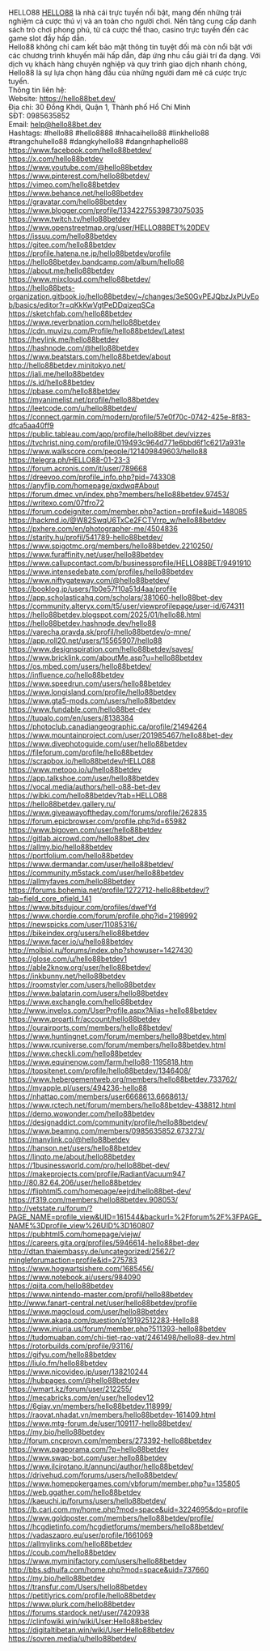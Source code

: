 HELLO88
<a href="https://hello88bet.dev/">HELLO88</a> là nhà cái trực tuyến nổi bật, mang đến những trải nghiệm cá cược thú vị và an toàn cho người chơi. Nền tảng cung cấp danh sách trò chơi phong phú, từ cá cược thể thao, casino trực tuyến đến các game slot đầy hấp dẫn.<br/>
Hello88 không chỉ cam kết bảo mật thông tin tuyệt đối mà còn nổi bật với các chương trình khuyến mãi hấp dẫn, đáp ứng nhu cầu giải trí đa dạng. Với dịch vụ khách hàng chuyên nghiệp và quy trình giao dịch nhanh chóng, Hello88 là sự lựa chọn hàng đầu của những người đam mê cá cược trực tuyến.<br/>
Thông tin liên hệ:<br/>
Website: <a href="https://hello88bet.dev/">https://hello88bet.dev/</a><br/>
Địa chỉ: 30 Đồng Khởi, Quận 1, Thành phố Hồ Chí Minh<br/>
SĐT: 0985635852<br/>
Email: help@hello88bet.dev<br/>
Hashtags: #hello88 #hello8888 #nhacaihello88 #linkhello88 #trangchuhello88 #dangkyhello88 #dangnhaphello88<br/>
<a href="https://www.facebook.com/hello88betdev/">https://www.facebook.com/hello88betdev/</a><br/>
<a href="https://x.com/hello88betdev">https://x.com/hello88betdev</a><br/>
<a href="https://www.youtube.com/@hello88betdev">https://www.youtube.com/@hello88betdev</a><br/>
<a href="https://www.pinterest.com/hello88betdev/">https://www.pinterest.com/hello88betdev/</a><br/>
<a href="https://vimeo.com/hello88betdev">https://vimeo.com/hello88betdev</a><br/>
<a href="https://www.behance.net/hello88betdev">https://www.behance.net/hello88betdev</a><br/>
<a href="https://gravatar.com/hello88betdev">https://gravatar.com/hello88betdev</a><br/>
<a href="https://www.blogger.com/profile/13342275539873075035">https://www.blogger.com/profile/13342275539873075035</a><br/>
<a href="https://www.twitch.tv/hello88betdev">https://www.twitch.tv/hello88betdev</a><br/>
<a href="https://www.openstreetmap.org/user/HELLO88BET%20DEV">https://www.openstreetmap.org/user/HELLO88BET%20DEV</a><br/>
<a href="https://issuu.com/hello88betdev">https://issuu.com/hello88betdev</a><br/>
<a href="https://gitee.com/hello88betdev">https://gitee.com/hello88betdev</a><br/>
<a href="https://profile.hatena.ne.jp/hello88betdev/profile">https://profile.hatena.ne.jp/hello88betdev/profile</a><br/>
<a href="https://hello88betdev.bandcamp.com/album/hello88">https://hello88betdev.bandcamp.com/album/hello88</a><br/>
<a href="https://about.me/hello88betdev">https://about.me/hello88betdev</a><br/>
<a href="https://www.mixcloud.com/hello88betdev/">https://www.mixcloud.com/hello88betdev/</a><br/>
<a href="https://hello88bets-organization.gitbook.io/hello88betdev/~/changes/3eS0GvPEJQbzJxPUvEob/basics/editor?r=qKkKwVgtPeDDqizeqSCa">https://hello88bets-organization.gitbook.io/hello88betdev/~/changes/3eS0GvPEJQbzJxPUvEob/basics/editor?r=qKkKwVgtPeDDqizeqSCa</a><br/>
<a href="https://sketchfab.com/hello88betdev">https://sketchfab.com/hello88betdev</a><br/>
<a href="https://www.reverbnation.com/hello88betdev">https://www.reverbnation.com/hello88betdev</a><br/>
<a href="https://cdn.muvizu.com/Profile/hello88betdev/Latest">https://cdn.muvizu.com/Profile/hello88betdev/Latest</a><br/>
<a href="https://heylink.me/hello88betdev">https://heylink.me/hello88betdev</a><br/>
<a href="https://hashnode.com/@hello88betdev">https://hashnode.com/@hello88betdev</a><br/>
<a href="https://www.beatstars.com/hello88betdev/about">https://www.beatstars.com/hello88betdev/about</a><br/>
<a href="http://hello88betdev.minitokyo.net/">http://hello88betdev.minitokyo.net/</a><br/>
<a href="https://jali.me/hello88betdev">https://jali.me/hello88betdev</a><br/>
<a href="https://s.id/hello88betdev">https://s.id/hello88betdev</a><br/>
<a href="https://pbase.com/hello88betdev">https://pbase.com/hello88betdev</a><br/>
<a href="https://myanimelist.net/profile/hello88betdev">https://myanimelist.net/profile/hello88betdev</a><br/>
<a href="https://leetcode.com/u/hello88betdev/">https://leetcode.com/u/hello88betdev/</a><br/>
<a href="https://connect.garmin.com/modern/profile/57e0f70c-0742-425e-8f83-dfca5aa40ff9">https://connect.garmin.com/modern/profile/57e0f70c-0742-425e-8f83-dfca5aa40ff9</a><br/>
<a href="https://public.tableau.com/app/profile/hello88bet.dev/vizzes">https://public.tableau.com/app/profile/hello88bet.dev/vizzes</a><br/>
<a href="https://tvchrist.ning.com/profile/019493c964d771e6bbd6f1c6217a931e">https://tvchrist.ning.com/profile/019493c964d771e6bbd6f1c6217a931e</a><br/>
<a href="https://www.walkscore.com/people/121409849603/hello88">https://www.walkscore.com/people/121409849603/hello88</a><br/>
<a href="https://telegra.ph/HELLO88-01-23-3">https://telegra.ph/HELLO88-01-23-3</a><br/>
<a href="https://forum.acronis.com/it/user/789668">https://forum.acronis.com/it/user/789668</a><br/>
<a href="https://dreevoo.com/profile_info.php?pid=743308">https://dreevoo.com/profile_info.php?pid=743308</a><br/>
<a href="https://anyflip.com/homepage/qxdwq#About">https://anyflip.com/homepage/qxdwq#About</a><br/>
<a href="https://forum.dmec.vn/index.php?members/hello88betdev.97453/">https://forum.dmec.vn/index.php?members/hello88betdev.97453/</a><br/>
<a href="https://writexo.com/07tfro72">https://writexo.com/07tfro72</a><br/>
<a href="https://forum.codeigniter.com/member.php?action=profile&uid=148085">https://forum.codeigniter.com/member.php?action=profile&uid=148085</a><br/>
<a href="https://hackmd.io/@W82SwqU6TxCe2FCTVrrp_w/hello88betdev">https://hackmd.io/@W82SwqU6TxCe2FCTVrrp_w/hello88betdev</a><br/>
<a href="https://pxhere.com/en/photographer-me/4504836">https://pxhere.com/en/photographer-me/4504836</a><br/>
<a href="https://starity.hu/profil/541789-hello88betdev/">https://starity.hu/profil/541789-hello88betdev/</a><br/>
<a href="https://www.spigotmc.org/members/hello88betdev.2210250/">https://www.spigotmc.org/members/hello88betdev.2210250/</a><br/>
<a href="https://www.furaffinity.net/user/hello88betdev">https://www.furaffinity.net/user/hello88betdev</a><br/>
<a href="https://www.callupcontact.com/b/businessprofile/HELLO88BET/9491910">https://www.callupcontact.com/b/businessprofile/HELLO88BET/9491910</a><br/>
<a href="https://www.intensedebate.com/profiles/hello88betdev">https://www.intensedebate.com/profiles/hello88betdev</a><br/>
<a href="https://www.niftygateway.com/@hello88betdev/">https://www.niftygateway.com/@hello88betdev/</a><br/>
<a href="https://booklog.jp/users/1b0e57f10a51d4aa/profile">https://booklog.jp/users/1b0e57f10a51d4aa/profile</a><br/>
<a href="https://app.scholasticahq.com/scholars/381060-hello88bet-dev">https://app.scholasticahq.com/scholars/381060-hello88bet-dev</a><br/>
<a href="https://community.alteryx.com/t5/user/viewprofilepage/user-id/674311">https://community.alteryx.com/t5/user/viewprofilepage/user-id/674311</a><br/>
<a href="https://hello88betdev.blogspot.com/2025/01/hello88.html">https://hello88betdev.blogspot.com/2025/01/hello88.html</a><br/>
<a href="https://hello88betdev.hashnode.dev/hello88">https://hello88betdev.hashnode.dev/hello88</a><br/>
<a href="https://varecha.pravda.sk/profil/hello88betdev/o-mne/">https://varecha.pravda.sk/profil/hello88betdev/o-mne/</a><br/>
<a href="https://app.roll20.net/users/15565907/hello88">https://app.roll20.net/users/15565907/hello88</a><br/>
<a href="https://www.designspiration.com/hello88betdev/saves/">https://www.designspiration.com/hello88betdev/saves/</a><br/>
<a href="https://www.bricklink.com/aboutMe.asp?u=hello88betdev">https://www.bricklink.com/aboutMe.asp?u=hello88betdev</a><br/>
<a href="https://os.mbed.com/users/hello88betdev/">https://os.mbed.com/users/hello88betdev/</a><br/>
<a href="https://influence.co/hello88betdev">https://influence.co/hello88betdev</a><br/>
<a href="https://www.speedrun.com/users/hello88betdev">https://www.speedrun.com/users/hello88betdev</a><br/>
<a href="https://www.longisland.com/profile/hello88betdev">https://www.longisland.com/profile/hello88betdev</a><br/>
<a href="https://www.gta5-mods.com/users/hello88betdev">https://www.gta5-mods.com/users/hello88betdev</a><br/>
<a href="https://www.fundable.com/hello88bet-dev">https://www.fundable.com/hello88bet-dev</a><br/>
<a href="https://tupalo.com/en/users/8138384">https://tupalo.com/en/users/8138384</a><br/>
<a href="https://photoclub.canadiangeographic.ca/profile/21494264">https://photoclub.canadiangeographic.ca/profile/21494264</a><br/>
<a href="https://www.mountainproject.com/user/201985467/hello88bet-dev">https://www.mountainproject.com/user/201985467/hello88bet-dev</a><br/>
<a href="https://www.divephotoguide.com/user/hello88betdev">https://www.divephotoguide.com/user/hello88betdev</a><br/>
<a href="https://fileforum.com/profile/hello88betdev">https://fileforum.com/profile/hello88betdev</a><br/>
<a href="https://scrapbox.io/hello88betdev/HELLO88">https://scrapbox.io/hello88betdev/HELLO88</a><br/>
<a href="https://www.metooo.io/u/hello88betdev">https://www.metooo.io/u/hello88betdev</a><br/>
<a href="https://app.talkshoe.com/user/hello88betdev">https://app.talkshoe.com/user/hello88betdev</a><br/>
<a href="https://vocal.media/authors/hell-o88-bet-dev">https://vocal.media/authors/hell-o88-bet-dev</a><br/>
<a href="https://wibki.com/hello88betdev?tab=HELLO88">https://wibki.com/hello88betdev?tab=HELLO88</a><br/>
<a href="https://hello88betdev.gallery.ru/">https://hello88betdev.gallery.ru/</a><br/>
<a href="https://www.giveawayoftheday.com/forums/profile/262835">https://www.giveawayoftheday.com/forums/profile/262835</a><br/>
<a href="https://forum.epicbrowser.com/profile.php?id=65982">https://forum.epicbrowser.com/profile.php?id=65982</a><br/>
<a href="https://www.bigoven.com/user/hello88betdev">https://www.bigoven.com/user/hello88betdev</a><br/>
<a href="https://gitlab.aicrowd.com/hello88bet_dev">https://gitlab.aicrowd.com/hello88bet_dev</a><br/>
<a href="https://allmy.bio/hello88betdev">https://allmy.bio/hello88betdev</a><br/>
<a href="https://portfolium.com/hello88betdev">https://portfolium.com/hello88betdev</a><br/>
<a href="https://www.dermandar.com/user/hello88betdev/">https://www.dermandar.com/user/hello88betdev/</a><br/>
<a href="https://community.m5stack.com/user/hello88betdev">https://community.m5stack.com/user/hello88betdev</a><br/>
<a href="https://allmyfaves.com/hello88betdev">https://allmyfaves.com/hello88betdev</a><br/>
<a href="https://forums.bohemia.net/profile/1272712-hello88betdev/?tab=field_core_pfield_141">https://forums.bohemia.net/profile/1272712-hello88betdev/?tab=field_core_pfield_141</a><br/>
<a href="https://www.bitsdujour.com/profiles/dwefYd">https://www.bitsdujour.com/profiles/dwefYd</a><br/>
<a href="https://www.chordie.com/forum/profile.php?id=2198992">https://www.chordie.com/forum/profile.php?id=2198992</a><br/>
<a href="https://newspicks.com/user/11085316/">https://newspicks.com/user/11085316/</a><br/>
<a href="https://bikeindex.org/users/hello88betdev">https://bikeindex.org/users/hello88betdev</a><br/>
<a href="https://www.facer.io/u/hello88betdev">https://www.facer.io/u/hello88betdev</a><br/>
<a href="http://molbiol.ru/forums/index.php?showuser=1427430">http://molbiol.ru/forums/index.php?showuser=1427430</a><br/>
<a href="https://glose.com/u/hello88betdev1">https://glose.com/u/hello88betdev1</a><br/>
<a href="https://able2know.org/user/hello88betdev/">https://able2know.org/user/hello88betdev/</a><br/>
<a href="https://inkbunny.net/hello88betdev">https://inkbunny.net/hello88betdev</a><br/>
<a href="https://roomstyler.com/users/hello88betdev">https://roomstyler.com/users/hello88betdev</a><br/>
<a href="https://www.balatarin.com/users/hello88betdev">https://www.balatarin.com/users/hello88betdev</a><br/>
<a href="https://www.exchangle.com/hello88betdev">https://www.exchangle.com/hello88betdev</a><br/>
<a href="http://www.invelos.com/UserProfile.aspx?Alias=hello88betdev">http://www.invelos.com/UserProfile.aspx?Alias=hello88betdev</a><br/>
<a href="https://www.proarti.fr/account/hello88betdev">https://www.proarti.fr/account/hello88betdev</a><br/>
<a href="https://ourairports.com/members/hello88betdev/">https://ourairports.com/members/hello88betdev/</a><br/>
<a href="https://www.huntingnet.com/forum/members/hello88betdev.html">https://www.huntingnet.com/forum/members/hello88betdev.html</a><br/>
<a href="https://www.rcuniverse.com/forum/members/hello88betdev.html">https://www.rcuniverse.com/forum/members/hello88betdev.html</a><br/>
<a href="https://www.checkli.com/hello88betdev">https://www.checkli.com/hello88betdev</a><br/>
<a href="https://www.equinenow.com/farm/hello88-1195818.htm">https://www.equinenow.com/farm/hello88-1195818.htm</a><br/>
<a href="https://topsitenet.com/profile/hello88betdev/1346408/">https://topsitenet.com/profile/hello88betdev/1346408/</a><br/>
<a href="https://www.hebergementweb.org/members/hello88betdev.733762/">https://www.hebergementweb.org/members/hello88betdev.733762/</a><br/>
<a href="https://myapple.pl/users/494236-hello88">https://myapple.pl/users/494236-hello88</a><br/>
<a href="https://nhattao.com/members/user6668613.6668613/">https://nhattao.com/members/user6668613.6668613/</a><br/>
<a href="https://www.rctech.net/forum/members/hello88betdev-438812.html">https://www.rctech.net/forum/members/hello88betdev-438812.html</a><br/>
<a href="https://demo.wowonder.com/hello88betdev">https://demo.wowonder.com/hello88betdev</a><br/>
<a href="https://designaddict.com/community/profile/hello88betdev/">https://designaddict.com/community/profile/hello88betdev/</a><br/>
<a href="https://www.beamng.com/members/0985635852.673273/">https://www.beamng.com/members/0985635852.673273/</a><br/>
<a href="https://manylink.co/@hello88betdev">https://manylink.co/@hello88betdev</a><br/>
<a href="https://hanson.net/users/hello88betdev">https://hanson.net/users/hello88betdev</a><br/>
<a href="https://linqto.me/about/hello88betdev">https://linqto.me/about/hello88betdev</a><br/>
<a href="https://1businessworld.com/pro/hello88bet-dev/">https://1businessworld.com/pro/hello88bet-dev/</a><br/>
<a href="https://makeprojects.com/profile/RadiantVacuum947">https://makeprojects.com/profile/RadiantVacuum947</a><br/>
<a href="http://80.82.64.206/user/hello88betdev">http://80.82.64.206/user/hello88betdev</a><br/>
<a href="https://fliphtml5.com/homepage/eejrd/hello88bet-dev/">https://fliphtml5.com/homepage/eejrd/hello88bet-dev/</a><br/>
<a href="https://f319.com/members/hello88betdev.908053/">https://f319.com/members/hello88betdev.908053/</a><br/>
<a href="http://vetstate.ru/forum/?PAGE_NAME=profile_view&UID=161544&backurl=%2Fforum%2F%3FPAGE_NAME%3Dprofile_view%26UID%3D160807">http://vetstate.ru/forum/?PAGE_NAME=profile_view&UID=161544&backurl=%2Fforum%2F%3FPAGE_NAME%3Dprofile_view%26UID%3D160807</a><br/>
<a href="https://pubhtml5.com/homepage/viejw/">https://pubhtml5.com/homepage/viejw/</a><br/>
<a href="https://careers.gita.org/profiles/5946614-hello88bet-dev">https://careers.gita.org/profiles/5946614-hello88bet-dev</a><br/>
<a href="http://dtan.thaiembassy.de/uncategorized/2562/?mingleforumaction=profile&id=275783">http://dtan.thaiembassy.de/uncategorized/2562/?mingleforumaction=profile&id=275783</a><br/>
<a href="https://www.hogwartsishere.com/1685456/">https://www.hogwartsishere.com/1685456/</a><br/>
<a href="https://www.notebook.ai/users/984090">https://www.notebook.ai/users/984090</a><br/>
<a href="https://qiita.com/hello88betdev">https://qiita.com/hello88betdev</a><br/>
<a href="https://www.nintendo-master.com/profil/hello88betdev">https://www.nintendo-master.com/profil/hello88betdev</a><br/>
<a href="http://www.fanart-central.net/user/hello88betdev/profile">http://www.fanart-central.net/user/hello88betdev/profile</a><br/>
<a href="https://www.magcloud.com/user/hello88betdev">https://www.magcloud.com/user/hello88betdev</a><br/>
<a href="https://www.akaqa.com/question/q19192512283-Hello88">https://www.akaqa.com/question/q19192512283-Hello88</a><br/>
<a href="https://www.iniuria.us/forum/member.php?511393-hello88betdev">https://www.iniuria.us/forum/member.php?511393-hello88betdev</a><br/>
<a href="https://tudomuaban.com/chi-tiet-rao-vat/2461498/hello88-dev.html">https://tudomuaban.com/chi-tiet-rao-vat/2461498/hello88-dev.html</a><br/>
<a href="https://rotorbuilds.com/profile/93116/">https://rotorbuilds.com/profile/93116/</a><br/>
<a href="https://gifyu.com/hello88betdev">https://gifyu.com/hello88betdev</a><br/>
<a href="https://liulo.fm/hello88betdev">https://liulo.fm/hello88betdev</a><br/>
<a href="https://www.nicovideo.jp/user/138210244">https://www.nicovideo.jp/user/138210244</a><br/>
<a href="https://hubpages.com/@hello88betdev">https://hubpages.com/@hello88betdev</a><br/>
<a href="https://wmart.kz/forum/user/212255/">https://wmart.kz/forum/user/212255/</a><br/>
<a href="https://mecabricks.com/en/user/hellodev12">https://mecabricks.com/en/user/hellodev12</a><br/>
<a href="https://6giay.vn/members/hello88betdev.118999/">https://6giay.vn/members/hello88betdev.118999/</a><br/>
<a href="https://raovat.nhadat.vn/members/hello88betdev-161409.html">https://raovat.nhadat.vn/members/hello88betdev-161409.html</a><br/>
<a href="https://www.mtg-forum.de/user/109117-hello88betdev/">https://www.mtg-forum.de/user/109117-hello88betdev/</a><br/>
<a href="https://my.bio/hello88betdev">https://my.bio/hello88betdev</a><br/>
<a href="http://forum.cncprovn.com/members/273392-hello88betdev">http://forum.cncprovn.com/members/273392-hello88betdev</a><br/>
<a href="https://www.pageorama.com/?p=hello88betdev">https://www.pageorama.com/?p=hello88betdev</a><br/>
<a href="https://www.swap-bot.com/user:hello88betdev">https://www.swap-bot.com/user:hello88betdev</a><br/>
<a href="https://www.ilcirotano.it/annunci/author/hello88betdev/">https://www.ilcirotano.it/annunci/author/hello88betdev/</a><br/>
<a href="https://drivehud.com/forums/users/hello88betdev/">https://drivehud.com/forums/users/hello88betdev/</a><br/>
<a href="https://www.homepokergames.com/vbforum/member.php?u=135805">https://www.homepokergames.com/vbforum/member.php?u=135805</a><br/>
<a href="https://web.ggather.com/hello88betdev">https://web.ggather.com/hello88betdev</a><br/>
<a href="https://kaeuchi.jp/forums/users/hello88betdev/">https://kaeuchi.jp/forums/users/hello88betdev/</a><br/>
<a href="https://b.cari.com.my/home.php?mod=space&uid=3224695&do=profile">https://b.cari.com.my/home.php?mod=space&uid=3224695&do=profile</a><br/>
<a href="https://www.goldposter.com/members/hello88betdev/profile/">https://www.goldposter.com/members/hello88betdev/profile/</a><br/>
<a href="https://hcgdietinfo.com/hcgdietforums/members/hello88betdev/">https://hcgdietinfo.com/hcgdietforums/members/hello88betdev/</a><br/>
<a href="https://vadaszapro.eu/user/profile/1661069">https://vadaszapro.eu/user/profile/1661069</a><br/>
<a href="https://allmylinks.com/hello88betdev">https://allmylinks.com/hello88betdev</a><br/>
<a href="https://coub.com/hello88betdev">https://coub.com/hello88betdev</a><br/>
<a href="https://www.myminifactory.com/users/hello88betdev">https://www.myminifactory.com/users/hello88betdev</a><br/>
<a href="http://bbs.sdhuifa.com/home.php?mod=space&uid=737660">http://bbs.sdhuifa.com/home.php?mod=space&uid=737660</a><br/>
<a href="https://my.bio/hello88betdev">https://my.bio/hello88betdev</a><br/>
<a href="https://transfur.com/Users/hello88betdev">https://transfur.com/Users/hello88betdev</a><br/>
<a href="https://petitlyrics.com/profile/hello88betdev">https://petitlyrics.com/profile/hello88betdev</a><br/>
<a href="https://www.plurk.com/hello88betdev">https://www.plurk.com/hello88betdev</a><br/>
<a href="https://forums.stardock.net/user/7420938">https://forums.stardock.net/user/7420938</a><br/>
<a href="https://clinfowiki.win/wiki/User:Hello88betdev">https://clinfowiki.win/wiki/User:Hello88betdev</a><br/>
<a href="https://digitaltibetan.win/wiki/User:Hello88betdev">https://digitaltibetan.win/wiki/User:Hello88betdev</a><br/>
<a href="https://sovren.media/u/hello88betdev/">https://sovren.media/u/hello88betdev/</a><br/>



